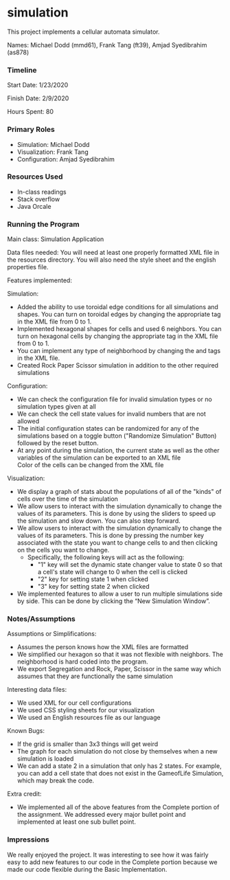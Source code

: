 simulation
====

This project implements a cellular automata simulator.

Names: Michael Dodd (mmd61), Frank Tang (ft39), Amjad Syedibrahim (as878)

### Timeline

Start Date: 1/23/2020

Finish Date: 2/9/2020

Hours Spent: 80

### Primary Roles
* Simulation: Michael Dodd
* Visualization: Frank Tang
* Configuration: Amjad Syedibrahim

### Resources Used
* In-class readings
* Stack overflow
* Java Orcale 

### Running the Program

Main class: Simulation Application

Data files needed: You will need at least one properly formatted XML file in the resources directory. You will also need the style sheet and the english properties file. 

Features implemented:

Simulation:
* Added the ability to use toroidal edge conditions for all simulations and shapes. You can turn on toroidal edges by changing the appropriate tag in the XML file from 0 to 1.
* Implemented hexagonal shapes for cells and used 6 neighbors. You can turn on hexagonal cells by changing the appropriate tag in the XML file from 0 to 1.
* You can implement any type of neighborhood by changing the <neighborColIndex> and <neighborRowIndex> tags in the XML file.
* Created Rock Paper Scissor simulation in addition to the other required simulations

Configuration:
* We can check the configuration file for invalid simulation types or no simulation types given at all
* We can check the cell state values for invalid numbers that are not allowed
* The initial configuration states can be randomized for any of the simulations based on a toggle button ("Randomize Simulation" Button) followed by the reset button.
* At any point during the simulation, the current state as well as the other variables of the simulation can be exported to an XML file  
Color of the cells can be changed from the XML file

Visualization:
* We display a graph of stats about the populations of all of the "kinds" of cells over the time of the simulation
* We allow users to interact with the simulation dynamically to change the values of its parameters. This is done by using the sliders to speed up the simulation and slow down. You can also step forward.
* We allow users to interact with the simulation dynamically to change the values of its parameters. This is done by pressing the number key associated with the state you want to change cells to and then clicking on the cells you want to change.
    * Specifically, the following keys will act as the following:
        * "1" key will set the dynamic state changer value to state 0 so that a cell's state will change to 0 when the cell is clicked
        * "2" key for setting state 1 when clicked
        * "3" key for setting state 2 when clicked
* We implemented features to allow a user to run multiple simulations side by side. This can be done by clicking the “New Simulation Window”.




### Notes/Assumptions

Assumptions or Simplifications:
* Assumes the person knows how the XML files are formatted
* We simplified our hexagon so that it was not flexible with neighbors. The neighborhood is hard coded into the program.
* We export Segregation and Rock, Paper, Scissor in the same way which assumes that they are functionally the same simulation 

Interesting data files:
* We used XML for our cell configurations
* We used CSS styling sheets for our visualization
* We used an English resources file as our language 

Known Bugs:
* If the grid is smaller than 3x3 things will get weird
* The graph for each simulation do not close by themselves when a new simulation is loaded
* We can add a state 2 in a simulation that only has 2 states. For example, you can add a cell state that
does not exist in the GameofLife Simulation, which may break the code.

Extra credit:
* We implemented all of the above features from the Complete portion of the assignment. We addressed every major bullet point and implemented at least one sub bullet point.


### Impressions
We really enjoyed the project. It was interesting to see how it was fairly easy to add new features to our code in the Complete portion because we made our code flexible during the Basic Implementation.



